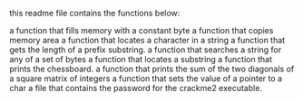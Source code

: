 this readme file contains the functions below:

a function that fills memory with a constant byte
a function that copies memory area
a function that locates a character in a string
a function that gets the length of a prefix substring.
a function that searches a string for any of a set of bytes
a function that locates a substring
a function that prints the chessboard.
a function that prints the sum of the two diagonals of a square matrix of integers
a function that sets the value of a pointer to a char
a file that contains the password for the crackme2 executable.
